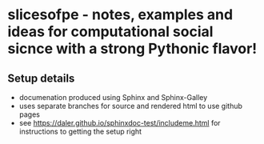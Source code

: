 

# slicesofpe - notes, examples and ideas for computational social sicnce with a strong Pythonic flavor!



## Setup details

* documenation produced using Sphinx and Sphinx-Galley
* uses separate branches for source and rendered html to use github pages
* see https://daler.github.io/sphinxdoc-test/includeme.html for instructions to getting the setup right

